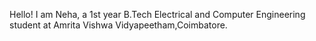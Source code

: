 Hello! I am Neha, a 1st year B.Tech Electrical and Computer Engineering student at Amrita Vishwa Vidyapeetham,Coimbatore.
